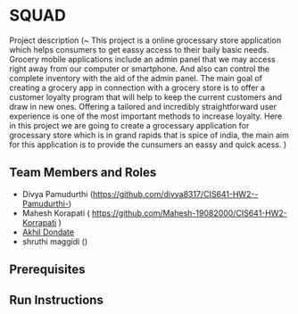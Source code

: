# SQUAD

Project description (~ This project is a online grocessary store application which helps consumers to get eassy access to their baily basic needs. Grocery mobile applications include an admin panel that we may access right away from our computer or smartphone. And also can control the complete inventory with the aid of the admin panel. The main goal of creating a grocery app in connection with a grocery store is to offer a customer loyalty program that will help to keep the current customers and draw in new ones. Offering a tailored and incredibly straightforward user experience is one of the most important methods to increase loyalty. Here in this project we are going to create a grocessary application for grocessary store which is in grand rapids that is spice of india, the main aim for this application is to provide the cunsumers an eassy and quick acess. )

## Team Members and Roles
* Divya Pamudurthi (https://github.com/divya8317/CIS641-HW2--Pamudurthi-)
* Mahesh Korapati ( https://github.com/Mahesh-19082000/CIS641-HW2-Korrapati )
* [Akhil Dondate](https://github.com/Akhilsunny25/CIS-HW2-Dondate)
* shruthi maggidi ()

## Prerequisites

## Run Instructions
